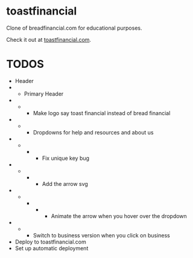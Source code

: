 # toastfinancial

Clone of breadfinancial.com for educational purposes.

Check it out at [toastfinancial.com](https://toastfinancial.com/).

# TODOS

- Header
- - Primary Header
- - - Make logo say toast financial instead of bread financial
- - - Dropdowns for help and resources and about us
- - - - Fix unique key bug
- - - - Add the arrow svg
- - - - - Animate the arrow when you hover over the dropdown
- - - Switch to business version when you click on business
- Deploy to toastfinancial.com
- Set up automatic deployment
